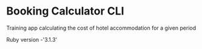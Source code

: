 # Booking Calculator CLI

Training app calculating the cost of hotel accommodation for a given period

Ruby version -'3.1.3'


